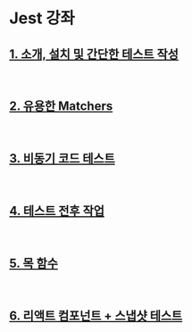 # Jest 강좌

## [1. 소개, 설치 및 간단한 테스트 작성](1.%20소개,%20설치%20및%20간단한%20테스트%20작성)

<br/>

## [2. 유용한 Matchers](2.%20유용한%20Matchers)

<br/>

## [3. 비동기 코드 테스트](3.%20비동기%20코드%20테스트)

<br/>

## [4. 테스트 전후 작업](4.%20테스트%20전후%20작업)

<br/>

## [5. 목 함수](5.%20목%20함수)

<br/>

## [6. 리액트 컴포넌트 + 스냅샷 테스트](6.%20리액트%20컴포넌트%20+%20스냅샷%20테스트)

<br/>

